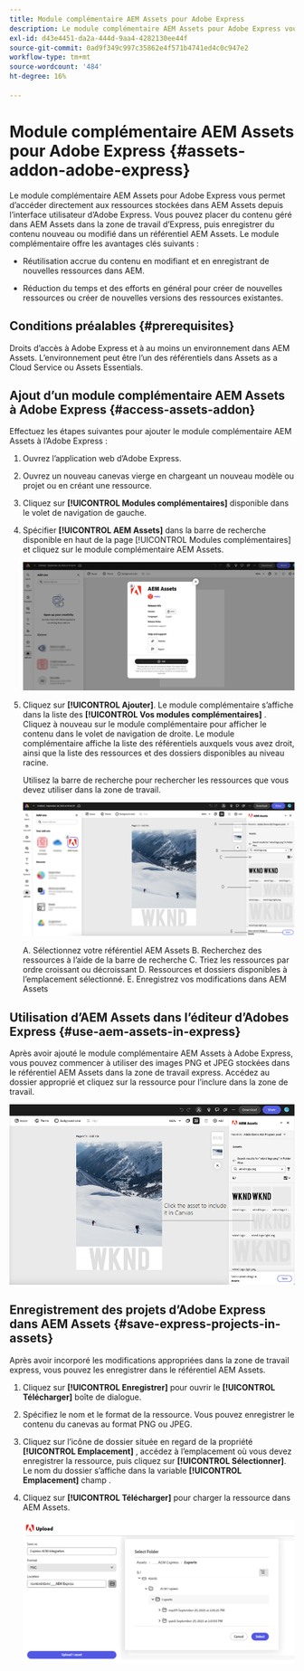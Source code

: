 ```yaml
---
title: Module complémentaire AEM Assets pour Adobe Express
description: Le module complémentaire AEM Assets pour Adobe Express vous permet d’accéder directement aux ressources stockées dans AEM Assets depuis l’interface utilisateur d’Adobe Express.
exl-id: d43e4451-da2a-444d-9aa4-4282130ee44f
source-git-commit: 0ad9f349c997c35862e4f571b4741ed4c0c947e2
workflow-type: tm+mt
source-wordcount: '484'
ht-degree: 16%

---
```


# Module complémentaire AEM Assets pour Adobe Express {#assets-addon-adobe-express}

Le module complémentaire AEM Assets pour Adobe Express vous permet d’accéder directement aux ressources stockées dans AEM Assets depuis l’interface utilisateur d’Adobe Express. Vous pouvez placer du contenu géré dans AEM Assets dans la zone de travail d’Express, puis enregistrer du contenu nouveau ou modifié dans un référentiel AEM Assets. Le module complémentaire offre les avantages clés suivants :

* Réutilisation accrue du contenu en modifiant et en enregistrant de nouvelles ressources dans AEM.

* Réduction du temps et des efforts en général pour créer de nouvelles ressources ou créer de nouvelles versions des ressources existantes.

## Conditions préalables {#prerequisites}

Droits d’accès à Adobe Express et à au moins un environnement dans AEM Assets. L’environnement peut être l’un des référentiels dans Assets as a Cloud Service ou Assets Essentials.


## Ajout d’un module complémentaire AEM Assets à Adobe Express {#access-assets-addon}

Effectuez les étapes suivantes pour ajouter le module complémentaire AEM Assets à l’Adobe Express :

1. Ouvrez l’application web d’Adobe Express.

1. Ouvrez un nouveau canevas vierge en chargeant un nouveau modèle ou projet ou en créant une ressource.

1. Cliquez sur **[!UICONTROL Modules complémentaires]** disponible dans le volet de navigation de gauche.

1. Spécifier **[!UICONTROL AEM Assets]** dans la barre de recherche disponible en haut de la page [!UICONTROL Modules complémentaires] et cliquez sur le module complémentaire AEM Assets.

   ![Module complémentaire AEM Assets](assets/aem-assets-add-on.png)

1. Cliquez sur **[!UICONTROL Ajouter]**. Le module complémentaire s’affiche dans la liste des **[!UICONTROL Vos modules complémentaires]** . Cliquez à nouveau sur le module complémentaire pour afficher le contenu dans le volet de navigation de droite. Le module complémentaire affiche la liste des référentiels auxquels vous avez droit, ainsi que la liste des ressources et des dossiers disponibles au niveau racine.

   Utilisez la barre de recherche pour rechercher les ressources que vous devez utiliser dans la zone de travail.

   ![Recherche de ressources dans le module complémentaire AEM Assets](assets/assets-add-on-browse-assets.png)

   A. Sélectionnez votre référentiel AEM Assets B. Recherchez des ressources à l’aide de la barre de recherche C. Triez les ressources par ordre croissant ou décroissant D. Ressources et dossiers disponibles à l’emplacement sélectionné. E. Enregistrez vos modifications dans AEM Assets



## Utilisation d’AEM Assets dans l’éditeur d’Adobes Express {#use-aem-assets-in-express}

Après avoir ajouté le module complémentaire AEM Assets à Adobe Express, vous pouvez commencer à utiliser des images PNG et JPEG stockées dans le référentiel AEM Assets dans la zone de travail express. Accédez au dossier approprié et cliquez sur la ressource pour l’inclure dans la zone de travail.

![Inclure des ressources à partir du module complémentaire Assets](assets/aem-assets-add-on-include-assets.png)


## Enregistrement des projets d’Adobe Express dans AEM Assets {#save-express-projects-in-assets}

Après avoir incorporé les modifications appropriées dans la zone de travail express, vous pouvez les enregistrer dans le référentiel AEM Assets.

1. Cliquez sur **[!UICONTROL Enregistrer]** pour ouvrir le **[!UICONTROL Télécharger]** boîte de dialogue.
1. Spécifiez le nom et le format de la ressource. Vous pouvez enregistrer le contenu du canevas au format PNG ou JPEG.

1. Cliquez sur l’icône de dossier située en regard de la propriété **[!UICONTROL Emplacement]** , accédez à l’emplacement où vous devez enregistrer la ressource, puis cliquez sur **[!UICONTROL Sélectionner]**. Le nom du dossier s’affiche dans la variable **[!UICONTROL Emplacement]** champ .

1. Cliquez sur **[!UICONTROL Télécharger]** pour charger la ressource dans AEM Assets.

   ![Enregistrement des ressources dans AEM](assets/aem-assets-add-on-save.png)
